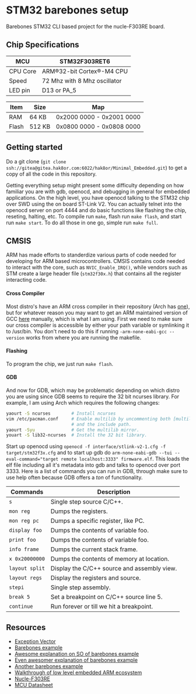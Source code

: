 # STM32 barebones setup
Barebones STM32 CLI based project for the nucle-F303RE board.

## Chip Specifications
|   MCU    | STM32F303RET6                 |
| -------- | ----------------------------- |
| CPU Core | ARM®32-bit Cortex®-M4 CPU     |
| Speed    | 72 Mhz with 8 Mhz oscillator  |
| LED pin  | D13 or PA_5                   |

| Item   | Size   |  Map                       |
| ------ | ------ | -------------------------- |
| RAM    |  64 KB | 0x2000 0000 - 0x2001 0000  |
| Flash  | 512 KB | 0x0800 0000 - 0x0808 0000  |

## Getting started

Do a git clone (```git clone ssh://gitea@gitea.hak8or.com:6022/hak8or/Minimal_Embedded.git```) to get a copy of all the code in this repository.

Getting everything setup might present some difficulty depending on how familiar you are with gdb, openocd, and debugging in general for embedded applications. On the high level, you have openocd talking to the STM32 chip over SWD using the on board ST-Link V2. You can actually telnet into the openocd server on port 4444 and do basic functions like flashing the chip, reseting, halting, etc. To compile run ```make```, flash run ```make flash```, and start run ```make start```. To do all those in one go, simple run ```make full```.

## CMSIS

ARM has made efforts to standerdize various parts of code needed for developing for ARM based microcontrollers. CMSIS contains code needed to interact with the core, such as ```NVIC_Enable_IRQ()```, while vendors such as STM create a large header file (```stm32f30x.h```) that contains all the register interacting code.

#### Cross Compiler
Most distro's have an ARM cross compiler in their repository (Arch has [one](https://www.archlinux.org/packages/community/x86_64/arm-none-eabi-gcc/)), but for whatever reason you may want to get an ARM maintained version of GCC [here](https://launchpad.net/gcc-arm-embedded) manually, which is what I am using.
First we need to make sure our cross compiler is accessible by either your path variable or symlinking it to /usr/bin. You don't need to do this if running ```-arm-none-eabi-gcc --version``` works from where you are running the makefile.

#### Flashing
To program the chip, we just run ```make flash```.

#### GDB
And now for GDB, which may be problematic depending on which distro you are using since GDB seems to require the 32 bit ncurses library. For example, I am using Arch which requires the following changes:
```bash
yaourt -S ncurses        # Install ncurses
vim /etc/pacman.conf     # Enable multilib by uncommenting both [multilib]
                         # and the include path.
yaourt -Syu              # Get the multilib mirror.
youart -S lib32-ncurses  # Install the 32 bit library.
```

Start up openocd using ```openocd -f interface/stlink-v2-1.cfg -f target/stm32f3x.cfg``` and to start up gdb do ```arm-none-eabi-gdb --tui --eval-command="target remote localhost:3333" firmware.elf```. This loads the elf file including all it's metadata into gdb and talks to openocd over port 3333. Here is a list of commands you can run in GDB, through make sure to use help often because GDB offers a *ton* of functionality.

| Commands           | Description                                  |
| ------------------ | -------------------------------------------- |
| ```s```            | Single step source C/C++.                    |
| ```mon reg```      | Dumps the registers.                         |
| ```mon reg pc```   | Dumps a specific register, like PC.          |
| ```display foo```  | Dumps the contents of variable foo.          |
| ```print foo```    | Dumps the contents of variable foo.          |
| ```info frame```   | Dumps the current stack frame.               |
| ```x 0x20000000``` | Dumps the contents of memory at location.    |
| ```layout split``` | Display the C/C++ source and assembly view.  |
| ```layout regs```  | Display the registers and source.            |
| ```stepi```        | Single step assembly.                        |
| ```break 5```      | Set a breakpoint on C/C++ source line 5.     |
| ```continue```     | Run forever or till we hit a breakpoint.     |

## Resources
- [Exception Vector](http://infocenter.arm.com/help/index.jsp?topic=/com.arm.doc.dui0553a/BABIFJFG.html)
- [Barebones example](http://wiki.seabright.co.nz/wiki/HelloSTM32.html)
- [Awesome explanation on SO of barebones example](http://electronics.stackexchange.com/questions/30736/stm32f2-makefile-linker-script-and-start-up-file-combination-without-commercia)
- [Even awesomer explanation of barebones example](http://fun-tech.se/stm32/linker/index.php)
- [Another barebones example](http://www.embedds.com/programming-stm32-discovery-using-gnu-tools-startup-code/)
- [Walkthrough of low level embedded ARM ecosystem](http://regalis.com.pl/en/arm-cortex-stm32-gnulinux/)
- [Nucle-F303RE](https://developer.mbed.org/platforms/ST-Nucleo-F303RE/)
- [MCU Datasheet](http://www.st.com/web/catalog/mmc/FM141/SC1169/SS1576/LN1531/PF259246?s_searchtype=partnumber)
